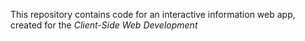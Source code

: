 
This repository contains code for an interactive information web app, created for the _Client-Side Web Development_ 

